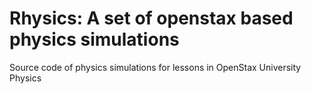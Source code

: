 # Rhysics: A set of openstax based physics simulations
Source code of physics simulations for lessons in OpenStax University Physics
